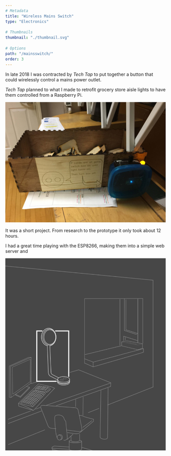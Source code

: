 ```yaml
---
# Metadata
title: "Wireless Mains Switch"
type: "Electronics"

# Thumbnails
thumbnail: "./thumbnail.svg"

# Options
path: "/mainsswitch/"
order: 3
---
```


<article role="article">

In late 2018 I was contracted by *Tech Tap* to put together a button that could wirelessly control a mains power outlet.

*Tech Tap* planned to what I made to retrofit grocery store aisle lights to have them controlled from a Raspberry Pi.

</article>

![Chalmers Signal](images/signalAtStFelix.jpg)


<article role="article">

It was a short project. From research to the prototype it only took about 12 hours.

I had a great time playing with the ESP8266, making them into a simple web server and 

</article>

![Chalmers Signal illustration](images/chalmersSignalIllustration.png)
